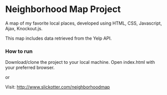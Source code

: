 # Neighborhood Map Project #

A map of my favorite local places, developed using HTML, CSS, Javascript, Ajax, Knockout.js.

This map includes data retrieved from the Yelp API.

### How to run ###

Download/clone the project to your local machine.
Open index.html with your preferred browser.

or

Visit: http://www.slickotter.com/neighborhoodmap
